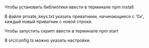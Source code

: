 Чтобы установить библиотеки ввести в терминале npm install.

В файле private_keys.txt указать приватники, начинающиеся с '0x', каждый новый приватник с новой строки.

Чтобы запустить скрипт ввести в терминале npm start

В src/config.ts можно указать настройки.
